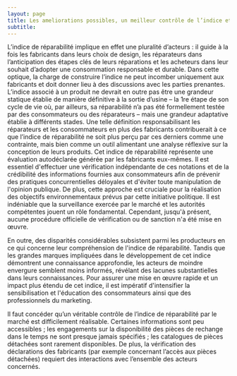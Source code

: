 ```yaml
---
layout: page
title: Les ameliorations possibles, un meilleur contrôle de l’indice et une implication de tous les acteurs 
subtitle: 
---
```


L’indice de réparabilité implique en effet une pluralité d’acteurs : il guide à la fois les fabricants dans leurs choix de design, les réparateurs dans l’anticipation des étapes clés de leurs réparations et les acheteurs dans leur souhait d’adopter une consommation responsable et durable. Dans cette optique, la charge de construire l’indice ne peut incomber uniquement aux fabricants et doit donner lieu à des discussions avec les parties prenantes. L’indice associé à un produit ne devrait en outre pas être une grandeur statique établie de manière définitive à la sortie d’usine – la 1re étape de son cycle de vie où, par ailleurs, sa réparabilité n’a pas été formellement testée par des consommateurs ou des réparateurs – mais une grandeur adaptative établie à différents stades. Une telle définition responsabilisant les réparateurs et les consommateurs en plus des fabricants contribuerait à ce que l’indice de réparabilité ne soit plus perçu par ces derniers comme une contrainte, mais bien comme un outil alimentant une analyse réflexive sur la conception de leurs produits.
Cet indice de réparabilité représente une évaluation autodéclarée générée par les fabricants eux-mêmes. Il est essentiel d'effectuer une vérification indépendante de ces notations et de la crédibilité des informations fournies aux consommateurs afin de prévenir des pratiques concurrentielles déloyales et d'éviter toute manipulation de l'opinion publique. De plus, cette approche est cruciale pour la réalisation des objectifs environnementaux prévus par cette initiative politique. Il est indéniable que la surveillance exercée par le marché et les autorités compétentes jouent un rôle fondamental. Cependant, jusqu'à présent, aucune procédure officielle de vérification ou de sanction n'a été mise en œuvre.

En outre, des disparités considérables subsistent parmi les producteurs en ce qui concerne leur compréhension de l'indice de réparabilité. Tandis que les grandes marques impliquées dans le développement de cet indice démontrent une connaissance approfondie, les acteurs de moindre envergure semblent moins informés, révélant des lacunes substantielles dans leurs connaissances. Pour assurer une mise en œuvre rapide et un impact plus étendu de cet indice, il est impératif d'intensifier la sensibilisation et l'éducation des consommateurs ainsi que des professionnels du marketing.

Il faut concéder qu’un véritable contrôle de l’indice de réparabilité par le marché est difficilement réalisable. Certaines informations sont peu accessibles ; les engagements sur la disponibilité des pièces de rechange dans le temps ne sont presque jamais spécifiés ; les catalogues de pièces détachées sont rarement disponibles. De plus, la vérification des déclarations des fabricants (par exemple concernant l’accès aux pièces détachées) requiert des interactions avec l’ensemble des acteurs concernés.
